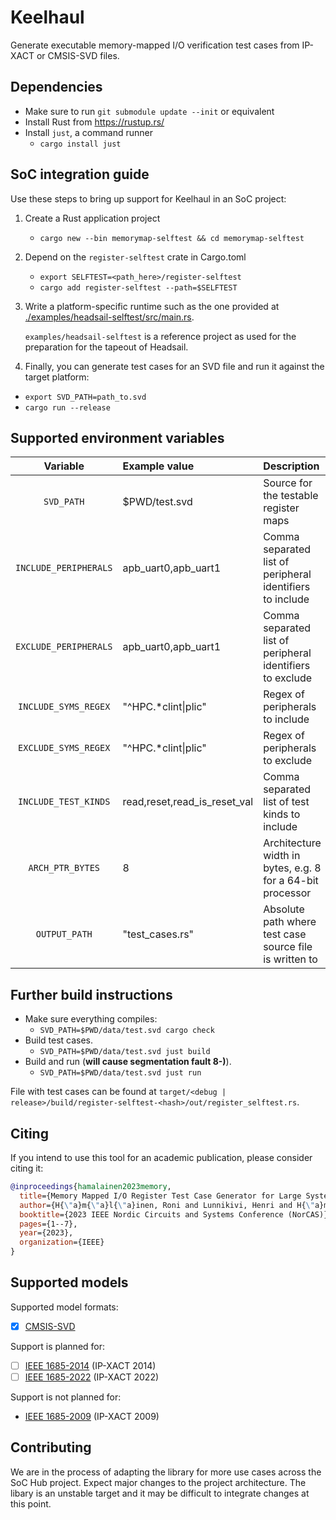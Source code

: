 # Keelhaul

Generate executable memory-mapped I/O verification test cases from IP-XACT or
CMSIS-SVD files.

## Dependencies

- Make sure to run `git submodule update --init` or equivalent
- Install Rust from <https://rustup.rs/>
- Install `just`, a command runner
  - `cargo install just`

## SoC integration guide

Use these steps to bring up support for Keelhaul in an SoC project:

1. Create a Rust application project
    - `cargo new --bin memorymap-selftest && cd memorymap-selftest`
2. Depend on the `register-selftest` crate in Cargo.toml
    - `export SELFTEST=<path_here>/register-selftest`
    - `cargo add register-selftest --path=$SELFTEST`
3. Write a platform-specific runtime such as the one provided at [./examples/headsail-selftest/src/main.rs](./examples/headsail-selftest/src/main.rs).

    `examples/headsail-selftest` is a reference project as used for the preparation for the tapeout of Headsail.

4. Finally, you can  generate test cases for an SVD file and run it against the target platform:

- `export SVD_PATH=path_to.svd`
- `cargo run --release`

## Supported environment variables

| Variable              | Example value       | Description                          |
| :-:                   | :-                  | :-                                   |
| `SVD_PATH`            | $PWD/test.svd       | Source for the testable register maps |
| `INCLUDE_PERIPHERALS` | apb_uart0,apb_uart1 | Comma separated list of peripheral identifiers to include |
| `EXCLUDE_PERIPHERALS` | apb_uart0,apb_uart1 | Comma separated list of peripheral identifiers to exclude |
| `INCLUDE_SYMS_REGEX`  | "^HPC.*clint\|plic"  | Regex of peripherals to include |
| `EXCLUDE_SYMS_REGEX`  | "^HPC.*clint\|plic"  | Regex of peripherals to exclude |
| `INCLUDE_TEST_KINDS`  | read,reset,read_is_reset_val | Comma separated list of test kinds to include |
| `ARCH_PTR_BYTES`      | 8                   | Architecture width in bytes, e.g. 8 for a 64-bit processor |
| `OUTPUT_PATH`         | "test_cases.rs"     | Absolute path where test case source file is written to |

## Further build instructions

- Make sure everything compiles:
  - `SVD_PATH=$PWD/data/test.svd cargo check`
- Build test cases.
  - `SVD_PATH=$PWD/data/test.svd just build`
- Build and run (**will cause segmentation fault 8-)**).
  - `SVD_PATH=$PWD/data/test.svd just run`

File with test cases can be found at `target/<debug | release>/build/register-selftest-<hash>/out/register_selftest.rs`.

## Citing

If you intend to use this tool for an academic publication, please consider citing it:

```bibtex
@inproceedings{hamalainen2023memory,
  title={Memory Mapped I/O Register Test Case Generator for Large Systems-on-Chip},
  author={H{\"a}m{\"a}l{\"a}inen, Roni and Lunnikivi, Henri and H{\"a}m{\"a}l{\"a}inen, Timo},
  booktitle={2023 IEEE Nordic Circuits and Systems Conference (NorCAS)},
  pages={1--7},
  year={2023},
  organization={IEEE}
}
```

## Supported models

Supported model formats:

- [x] [CMSIS-SVD](https://www.keil.com/pack/doc/CMSIS/SVD/html/index.html)

Support is planned for:

- [ ] [IEEE 1685-2014](https://standards.ieee.org/ieee/1685/5834/) (IP-XACT 2014)
- [ ] [IEEE 1685-2022](https://standards.ieee.org/ieee/1685/10583/) (IP-XACT 2022)

Support is not planned for:

- [IEEE 1685-2009](https://standards.ieee.org/ieee/1685/4013/) (IP-XACT 2009)

## Contributing

We are in the process of adapting the library for more use cases across the SoC Hub project. Expect major changes to the
project architecture. The libary is an unstable target and it may be difficult to integrate changes at this point.
